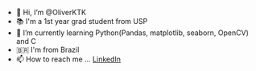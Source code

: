 
- 👋 Hi, I’m @OliverKTK
- 📚 I'm a 1st year grad student from USP  
- 🌱 I’m currently learning Python(Pandas, matplotlib, seaborn, OpenCV) and C
- 🇧🇷 I'm from Brazil
- 📫 How to reach me ... [LinkedIn](https://www.linkedin.com/in/oliver-kuramae/)
